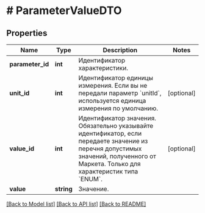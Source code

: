 # # ParameterValueDTO

## Properties

Name | Type | Description | Notes
------------ | ------------- | ------------- | -------------
**parameter_id** | **int** | Идентификатор характеристики. |
**unit_id** | **int** | Идентификатор единицы измерения. Если вы не передали параметр &#x60;unitId&#x60;, используется единица измерения по умолчанию. | [optional]
**value_id** | **int** | Идентификатор значения.  Обязательно указывайте идентификатор, если передаете значение из перечня допустимых значений, полученного от Маркета.  Только для характеристик типа &#x60;ENUM&#x60;. | [optional]
**value** | **string** | Значение. |

[[Back to Model list]](../../README.md#models) [[Back to API list]](../../README.md#endpoints) [[Back to README]](../../README.md)
